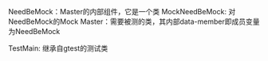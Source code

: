 

NeedBeMock：Master的内部组件，它是一个类
MockNeedBeMock: 对NeedBeMock的Mock
Master：需要被测的类，其内部data-member即成员变量为NeedBeMock

TestMain: 继承自gtest的测试类